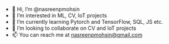 - 👋 Hi, I’m @nasreenpmohsin
- 👀 I’m interested in ML, CV, IoT projects
- 🌱 I’m currently learning Pytorch and TensorFlow, SQL, JS etc.
- 💞️ I’m looking to collaborate on CV and IoT projects
- 📫 You can reach me at nasreenpmohsin@gmail.com

<!---
nasreenpmohsin/nasreenpmohsin is a ✨ special ✨ repository because its `README.md` (this file) appears on your GitHub profile.
You can click the Preview link to take a look at your changes.
--->
